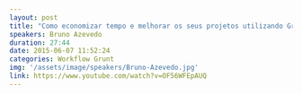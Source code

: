 ```yaml
---
layout: post
title: "Como economizar tempo e melhorar os seus projetos utilizando Grunt - Bruno Azevedo"
speakers: Bruno Azevedo
duration: 27:44
date: 2015-06-07 11:52:24
categories: Workflow Grunt
img: '/assets/image/speakers/Bruno-Azevedo.jpg'
link: https://www.youtube.com/watch?v=OF56WFEpAUQ
---
```

